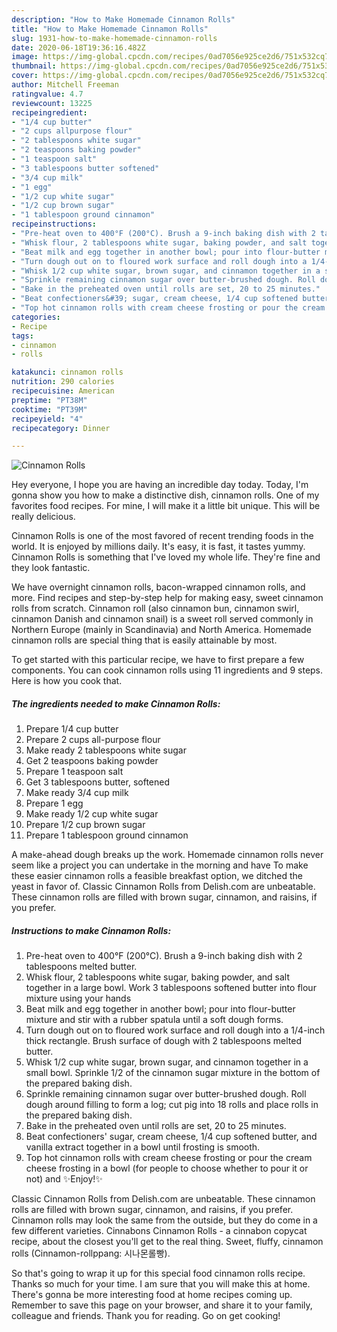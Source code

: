 ```yaml
---
description: "How to Make Homemade Cinnamon Rolls"
title: "How to Make Homemade Cinnamon Rolls"
slug: 1931-how-to-make-homemade-cinnamon-rolls
date: 2020-06-18T19:36:16.482Z
image: https://img-global.cpcdn.com/recipes/0ad7056e925ce2d6/751x532cq70/cinnamon-rolls-recipe-main-photo.jpg
thumbnail: https://img-global.cpcdn.com/recipes/0ad7056e925ce2d6/751x532cq70/cinnamon-rolls-recipe-main-photo.jpg
cover: https://img-global.cpcdn.com/recipes/0ad7056e925ce2d6/751x532cq70/cinnamon-rolls-recipe-main-photo.jpg
author: Mitchell Freeman
ratingvalue: 4.7
reviewcount: 13225
recipeingredient:
- "1/4 cup butter"
- "2 cups allpurpose flour"
- "2 tablespoons white sugar"
- "2 teaspoons baking powder"
- "1 teaspoon salt"
- "3 tablespoons butter softened"
- "3/4 cup milk"
- "1 egg"
- "1/2 cup white sugar"
- "1/2 cup brown sugar"
- "1 tablespoon ground cinnamon"
recipeinstructions:
- "Pre-heat oven to 400°F (200°C). Brush a 9-inch baking dish with 2 tablespoons melted butter."
- "Whisk flour, 2 tablespoons white sugar, baking powder, and salt together in a large bowl. Work 3 tablespoons softened butter into flour mixture using your hands"
- "Beat milk and egg together in another bowl; pour into flour-butter mixture and stir with a rubber spatula until a soft dough forms."
- "Turn dough out on to floured work surface and roll dough into a 1/4-inch thick rectangle. Brush surface of dough with 2 tablespoons melted butter."
- "Whisk 1/2 cup white sugar, brown sugar, and cinnamon together in a small bowl. Sprinkle 1/2 of the cinnamon sugar mixture in the bottom of the prepared baking dish."
- "Sprinkle remaining cinnamon sugar over butter-brushed dough. Roll dough around filling to form a log; cut pig into 18 rolls and place rolls in the prepared baking dish."
- "Bake in the preheated oven until rolls are set, 20 to 25 minutes."
- "Beat confectioners&#39; sugar, cream cheese, 1/4 cup softened butter, and vanilla extract together in a bowl until frosting is smooth."
- "Top hot cinnamon rolls with cream cheese frosting or pour the cream cheese frosting in a bowl (for people to choose whether to pour it or not) and ✨Enjoy!✨"
categories:
- Recipe
tags:
- cinnamon
- rolls

katakunci: cinnamon rolls 
nutrition: 290 calories
recipecuisine: American
preptime: "PT38M"
cooktime: "PT39M"
recipeyield: "4"
recipecategory: Dinner

---
```



![Cinnamon Rolls](https://img-global.cpcdn.com/recipes/0ad7056e925ce2d6/751x532cq70/cinnamon-rolls-recipe-main-photo.jpg)

Hey everyone, I hope you are having an incredible day today. Today, I'm gonna show you how to make a distinctive dish, cinnamon rolls. One of my favorites food recipes. For mine, I will make it a little bit unique. This will be really delicious.

Cinnamon Rolls is one of the most favored of recent trending foods in the world. It is enjoyed by millions daily. It's easy, it is fast, it tastes yummy. Cinnamon Rolls is something that I've loved my whole life. They're fine and they look fantastic.

We have overnight cinnamon rolls, bacon-wrapped cinnamon rolls, and more. Find recipes and step-by-step help for making easy, sweet cinnamon rolls from scratch. Cinnamon roll (also cinnamon bun, cinnamon swirl, cinnamon Danish and cinnamon snail) is a sweet roll served commonly in Northern Europe (mainly in Scandinavia) and North America. Homemade cinnamon rolls are special thing that is easily attainable by most.


To get started with this particular recipe, we have to first prepare a few components. You can cook cinnamon rolls using 11 ingredients and 9 steps. Here is how you cook that.

<!--inarticleads1-->

##### The ingredients needed to make Cinnamon Rolls:

1. Prepare 1/4 cup butter
1. Prepare 2 cups all-purpose flour
1. Make ready 2 tablespoons white sugar
1. Get 2 teaspoons baking powder
1. Prepare 1 teaspoon salt
1. Get 3 tablespoons butter, softened
1. Make ready 3/4 cup milk
1. Prepare 1 egg
1. Make ready 1/2 cup white sugar
1. Prepare 1/2 cup brown sugar
1. Prepare 1 tablespoon ground cinnamon


A make-ahead dough breaks up the work. Homemade cinnamon rolls never seem like a project you can undertake in the morning and have To make these easier cinnamon rolls a feasible breakfast option, we ditched the yeast in favor of. Classic Cinnamon Rolls from Delish.com are unbeatable. These cinnamon rolls are filled with brown sugar, cinnamon, and raisins, if you prefer. 

<!--inarticleads2-->

##### Instructions to make Cinnamon Rolls:

1. Pre-heat oven to 400°F (200°C). Brush a 9-inch baking dish with 2 tablespoons melted butter.
1. Whisk flour, 2 tablespoons white sugar, baking powder, and salt together in a large bowl. Work 3 tablespoons softened butter into flour mixture using your hands
1. Beat milk and egg together in another bowl; pour into flour-butter mixture and stir with a rubber spatula until a soft dough forms.
1. Turn dough out on to floured work surface and roll dough into a 1/4-inch thick rectangle. Brush surface of dough with 2 tablespoons melted butter.
1. Whisk 1/2 cup white sugar, brown sugar, and cinnamon together in a small bowl. Sprinkle 1/2 of the cinnamon sugar mixture in the bottom of the prepared baking dish.
1. Sprinkle remaining cinnamon sugar over butter-brushed dough. Roll dough around filling to form a log; cut pig into 18 rolls and place rolls in the prepared baking dish.
1. Bake in the preheated oven until rolls are set, 20 to 25 minutes.
1. Beat confectioners&#39; sugar, cream cheese, 1/4 cup softened butter, and vanilla extract together in a bowl until frosting is smooth.
1. Top hot cinnamon rolls with cream cheese frosting or pour the cream cheese frosting in a bowl (for people to choose whether to pour it or not) and ✨Enjoy!✨


Classic Cinnamon Rolls from Delish.com are unbeatable. These cinnamon rolls are filled with brown sugar, cinnamon, and raisins, if you prefer. Cinnamon rolls may look the same from the outside, but they do come in a few different varieties. Cinnabons Cinnamon Rolls - a cinnabon copycat recipe, about the closest you&#39;ll get to the real thing. Sweet, fluffy, cinnamon rolls (Cinnamon-rollppang: 시나몬롤빵). 

So that's going to wrap it up for this special food cinnamon rolls recipe. Thanks so much for your time. I am sure that you will make this at home. There's gonna be more interesting food at home recipes coming up. Remember to save this page on your browser, and share it to your family, colleague and friends. Thank you for reading. Go on get cooking!
